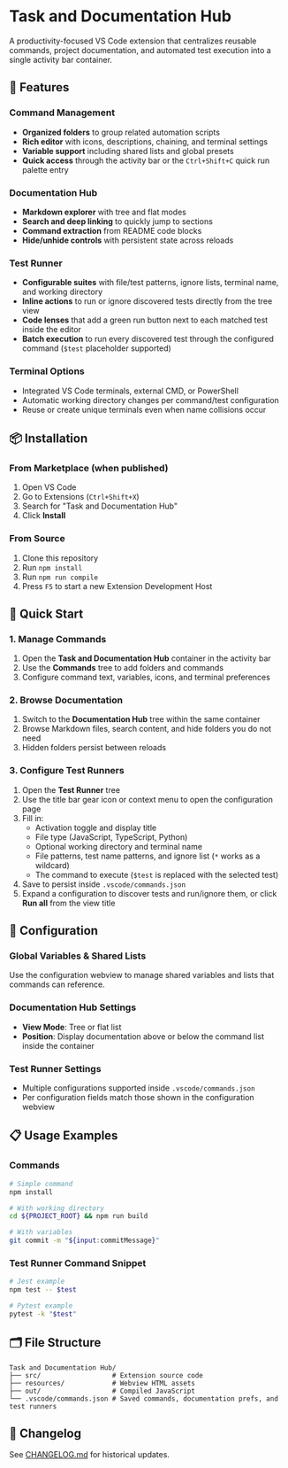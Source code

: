 # Task and Documentation Hub

A productivity-focused VS Code extension that centralizes reusable commands, project documentation, and automated test execution into a single activity bar container.

## 🚀 Features

### Command Management
- **Organized folders** to group related automation scripts
- **Rich editor** with icons, descriptions, chaining, and terminal settings
- **Variable support** including shared lists and global presets
- **Quick access** through the activity bar or the `Ctrl+Shift+C` quick run palette entry

### Documentation Hub
- **Markdown explorer** with tree and flat modes
- **Search and deep linking** to quickly jump to sections
- **Command extraction** from README code blocks
- **Hide/unhide controls** with persistent state across reloads

### Test Runner
- **Configurable suites** with file/test patterns, ignore lists, terminal name, and working directory
- **Inline actions** to run or ignore discovered tests directly from the tree view
- **Code lenses** that add a green run button next to each matched test inside the editor
- **Batch execution** to run every discovered test through the configured command (`$test` placeholder supported)

### Terminal Options
- Integrated VS Code terminals, external CMD, or PowerShell
- Automatic working directory changes per command/test configuration
- Reuse or create unique terminals even when name collisions occur

## 📦 Installation

### From Marketplace (when published)
1. Open VS Code
2. Go to Extensions (`Ctrl+Shift+X`)
3. Search for "Task and Documentation Hub"
4. Click **Install**

### From Source
1. Clone this repository
2. Run `npm install`
3. Run `npm run compile`
4. Press `F5` to start a new Extension Development Host

## 🎯 Quick Start

### 1. Manage Commands
1. Open the **Task and Documentation Hub** container in the activity bar
2. Use the **Commands** tree to add folders and commands
3. Configure command text, variables, icons, and terminal preferences

### 2. Browse Documentation
1. Switch to the **Documentation Hub** tree within the same container
2. Browse Markdown files, search content, and hide folders you do not need
3. Hidden folders persist between reloads

### 3. Configure Test Runners
1. Open the **Test Runner** tree
2. Use the title bar gear icon or context menu to open the configuration page
3. Fill in:
   - Activation toggle and display title
   - File type (JavaScript, TypeScript, Python)
   - Optional working directory and terminal name
   - File patterns, test name patterns, and ignore list (`*` works as a wildcard)
   - The command to execute (`$test` is replaced with the selected test)
4. Save to persist inside `.vscode/commands.json`
5. Expand a configuration to discover tests and run/ignore them, or click **Run all** from the view title

## 🔧 Configuration

### Global Variables & Shared Lists
Use the configuration webview to manage shared variables and lists that commands can reference.

### Documentation Hub Settings
- **View Mode**: Tree or flat list
- **Position**: Display documentation above or below the command list inside the container

### Test Runner Settings
- Multiple configurations supported inside `.vscode/commands.json`
- Per configuration fields match those shown in the configuration webview

## 📋 Usage Examples

### Commands
```bash
# Simple command
npm install

# With working directory
cd ${PROJECT_ROOT} && npm run build

# With variables
git commit -m "${input:commitMessage}"
```

### Test Runner Command Snippet
```bash
# Jest example
npm test -- $test

# Pytest example
pytest -k "$test"
```

## 🗂 File Structure

```
Task and Documentation Hub/
├── src/                  # Extension source code
├── resources/            # Webview HTML assets
├── out/                  # Compiled JavaScript
└── .vscode/commands.json # Saved commands, documentation prefs, and test runners
```

## 📝 Changelog

See [CHANGELOG.md](./CHANGELOG.md) for historical updates.
